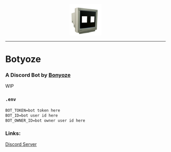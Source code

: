 <p align="center">
  <img width="100" height="100" src="https://raw.githubusercontent.com/Bonyoze/discordjs-botyoze/main/src/assets/bot_icon.png">
</p>

---
# Botyoze
### A Discord Bot by [Bonyoze](https://github.com/bonyoze)

WIP

### `.env`
```
BOT_TOKEN=bot token here
BOT_ID=bot user id here
BOT_OWNER_ID=bot owner user id here
```

### Links:
[Discord Server](https://discord.gg/hnf57sjJDP)

